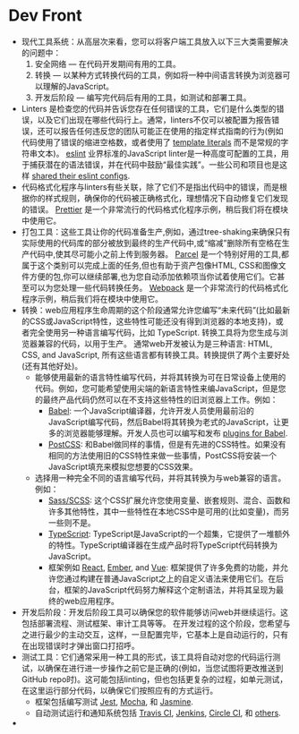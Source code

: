 # Dev Front

* 现代工具系统：从高层次来看，您可以将客户端工具放入以下三大类需要解决的问题中：
  1. 安全网络 — 在代码开发期间有用的工具。
  2. 转换 — 以某种方式转换代码的工具，例如将一种中间语言转换为浏览器可以理解的JavaScript。
  3. 开发后阶段 — 编写完代码后有用的工具，如测试和部署工具。
* Linters 是检查您的代码并告诉您存在任何错误的工具，它们是什么类型的错误，以及它们出现在哪些代码行上。通常，linters不仅可以被配置为报告错误，还可以报告任何违反您的团队可能正在使用的指定样式指南的行为(例如代码使用了错误的缩进空格数，或者使用了 [template literals](https://developer.mozilla.org/en-US/docs/Web/JavaScript/Reference/Template_literals) 而不是常规的字符串文本)。 [eslint](https://eslint.org/) 业界标准的JavaScript linter是一种高度可配置的工具，用于捕获潜在的语法错误，并在代码中鼓励“最佳实践”。一些公司和项目也是这样 [shared their eslint configs](https://www.npmjs.com/search?q=keywords:eslintconfig).
* 代码格式化程序与linters有些关联，除了它们不是指出代码中的错误，而是根据你的样式规则，确保你的代码被正确格式化，理想情况下自动修复它们发现的错误。 [Prettier](https://prettier.io/) 是一个非常流行的代码格式化程序示例，稍后我们将在模块中使用它。
* 打包工具：这些工具让你的代码准备生产,例如，通过tree-shaking来确保只有实际使用的代码库的部分被放到最终的生产代码中,或“缩减”删除所有空格在生产代码中,使其尽可能小之前上传到服务器。 [Parcel](https://parceljs.org/) 是一个特别好用的工具,都属于这个类别可以完成上面的任务,但也有助于资产包像HTML, CSS和图像文件方便的包,你可以继续部署,也为您自动添加依赖项当你试着使用它们。它甚至可以为您处理一些代码转换任务。 [Webpack](https://webpack.js.org/) 是一个非常流行的代码格式化程序示例，稍后我们将在模块中使用它。
* 转换：web应用程序生命周期的这个阶段通常允许您编写“未来代码”(比如最新的CSS或JavaScript特性，这些特性可能还没有得到浏览器的本地支持)，或者完全使用另一种语言编写代码，比如 TypeScript. 转换工具将为您生成与浏览器兼容的代码，以用于生产。 通常web开发被认为是三种语言: HTML, CSS, and JavaScript, 所有这些语言都有转换工具。转换提供了两个主要好处(还有其他好处)。 
  * 能够使用最新的语言特性编写代码，并将其转换为可在日常设备上使用的代码。例如，您可能希望使用尖端的新语言特性来编JavaScript，但是您的最终产品代码仍然可以在不支持这些特性的旧浏览器上工作。例如： 
    * [Babel](https://babeljs.io/): 一个JavaScript编译器，允许开发人员使用最前沿的JavaScript编写代码，然后Babel将其转换为老式的JavaScript，让更多的浏览器能够理解。开发人员也可以编写和发布 [plugins for Babel](https://babeljs.io/docs/en/plugins). 
    * [PostCSS](https://postcss.org/): 和Babel做同样的事情，但是有先进的CSS特性。如果没有相同的方法使用旧的CSS特性来做一些事情，PostCSS将安装一个JavaScript填充来模拟您想要的CSS效果。 
  * 选择用一种完全不同的语言编写代码，并将其转换为与web兼容的语言。例如： 
    * [Sass/SCSS](https://sass-lang.com/): 这个CSS扩展允许您使用变量、嵌套规则、混合、函数和许多其他特性，其中一些特性在本地CSS中是可用的(比如变量)，而另一些则不是。 
    * [TypeScript](https://www.typescriptlang.org/): TypeScript是JavaScript的一个超集，它提供了一堆额外的特性。TypeScript编译器在生成产品时将TypeScript代码转换为JavaScript。 
    * 框架例如 [React](https://reactjs.org/), [Ember](https://emberjs.com/), and [Vue](https://vuejs.org/): 框架提供了许多免费的功能，并允许您通过构建在普通JavaScript之上的自定义语法来使用它们。在后台，框架的JavaScript代码努力解释这个定制语法，并将其呈现为最终的web应用程序。
* 开发后阶段：开发后阶段工具可以确保您的软件能够访问web并继续运行。这包括部署流程、测试框架、审计工具等等。 在开发过程的这个阶段，您希望与之进行最少的主动交互，这样，一旦配置完毕，它基本上是自动运行的，只有在出现错误时才弹出窗口打招呼。
* 测试工具：它们通常采用一种工具的形式，该工具将自动对您的代码运行测试，以确保在进行进一步操作之前它是正确的(例如，当您试图将更改推送到GitHub repo时)。这可能包括linting，但也包括更复杂的过程，如单元测试，在这里运行部分代码，以确保它们按照应有的方式运行。 
  * 框架包括编写测试 [Jest](https://jestjs.io/), [Mocha](https://mochajs.org/), 和 [Jasmine](https://jasmine.github.io/). 
  * 自动测试运行和通知系统包括 [Travis CI](https://travis-ci.org/), [Jenkins](https://jenkins.io/), [Circle CI](https://circleci.com/), 和 [others](https://en.m.wikipedia.org/wiki/List_of_build_automation_software#Continuous_integration).
* 